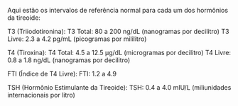 Aqui estão os intervalos de referência normal para cada um dos hormônios da tireoide:

T3 (Triiodotironina):
T3 Total: 80 a 200 ng/dL (nanogramas por decilitro)
T3 Livre: 2.3 a 4.2 pg/mL (picogramas por mililitro)

T4 (Tiroxina):
T4 Total: 4.5 a 12.5 µg/dL (microgramas por decilitro)
T4 Livre: 0.8 a 1.8 ng/dL (nanogramas por decilitro)

FTI (Índice de T4 Livre):
FTI: 1.2 a 4.9

TSH (Hormônio Estimulante da Tireoide):
TSH: 0.4 a 4.0 mIU/L (miliunidades internacionais por litro)

